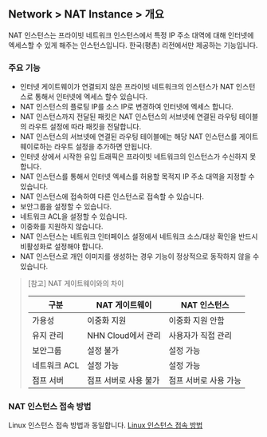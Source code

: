 ## Network > NAT Instance > 개요
NAT 인스턴스는 프라이빗 네트워크 인스턴스에서 특정 IP 주소 대역에 대해 인터넷에 엑세스할 수 있게 해주는 인스턴스입니다.
한국(평촌) 리전에서만 제공하는 기능입니다.

### 주요 기능
* 인터넷 게이트웨이가 연결되지 않은 프라이빗 네트워크의 인스턴스가 NAT 인스턴스로 통해서 인터넷에 엑세스 할수 있습니다.
* NAT 인스턴스의 플로팅 IP를 소스 IP로 변경하여 인터넷에 엑세스 합니다.
* NAT 인스턴스까지 전달된 패킷은 NAT 인스턴스의 서브넷에 연결된 라우팅 테이블의 라우트 설정에 따라 패킷을 전달합니다.
* NAT 인스턴스의 서브넷에 연결된 라우팅 테이블에는 해당 NAT 인스턴스를 게이트웨이로하는 라우트 설정을 추가하면 안됩니다.
* 인터넷 상에서 시작한 유입 트래픽은 프라이빗 네트워크의 인스턴스가 수신하지 못합니다.
* NAT 인스턴스를 통해서 인터넷 엑세스를 허용할 목적지 IP 주소 대역을 지정할 수 있습니다.
* NAT 인스턴스에 접속하여 다른 인스턴스로 접속할 수 있습니다.
* 보안그룹을 설정할 수 있습니다.
* 네트워크 ACL을 설정할 수 있습니다.
* 이중화를 지원하지 않습니다.
* NAT 인스턴스는 네트워크 인터페이스 설정에서 네트워크 소스/대상 확인을 반드시 비활성화로 설정해야 합니다.
* NAT 인스턴스로 개인 이미지를 생성하는 경우 기능이 정상적으로 동작하지 않을 수 있습니다.

> [참고] NAT 게이트웨이와의 차이
>
> | 구분 | NAT 게이트웨이 | NAT 인스턴스 |
> |--|--|--|
> |가용성| 이중화 지원 | 이중화 지원 안함 |
> |유지 관리|NHN Cloud에서 관리| 사용자가 직접 관리|
> |보안그룹|설정 불가| 설정 가능|
> |네트워크 ACL| 설정 가능 | 설정 가능|
> |점프 서버| 점프 서버로 사용 불가| 점프 서버로 사용 가능|


### NAT 인스턴스 접속 방법
Linux 인스턴스 접속 방법과 동일합니다. [Linux 인스턴스 접속 방법](https://docs.toast.com/ko/Compute/Instance/ko/overview/#linux)